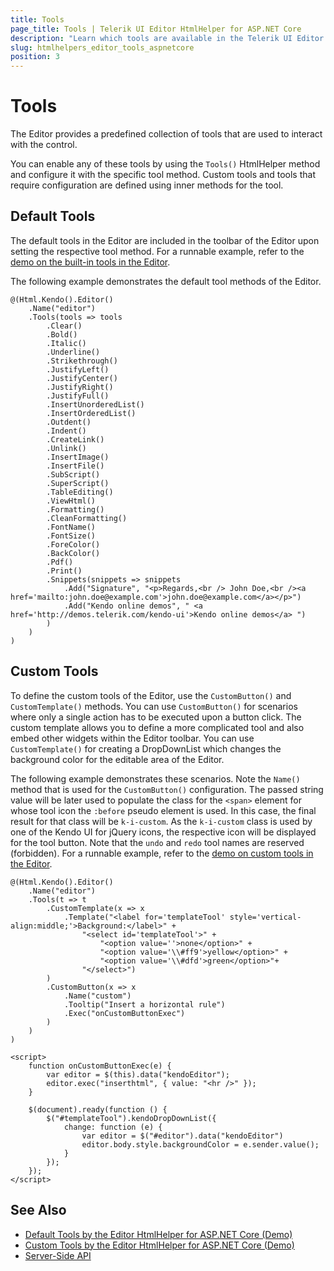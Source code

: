 ```yaml
---
title: Tools
page_title: Tools | Telerik UI Editor HtmlHelper for ASP.NET Core
description: "Learn which tools are available in the Telerik UI Editor HtmlHelper for ASP.NET Core (MVC 6 or ASP.NET Core MVC)."
slug: htmlhelpers_editor_tools_aspnetcore
position: 3
---
```


# Tools

The Editor provides a predefined collection of tools that are used to interact with the control.

You can enable any of these tools by using the `Tools()` HtmlHelper method and configure it with the specific tool method. Custom tools and tools that require configuration are defined using inner methods for the tool.

## Default Tools

The default tools in the Editor are included in the toolbar of the Editor upon setting the respective tool method. For a runnable example, refer to the [demo on the built-in tools in the Editor](https://demos.telerik.com/aspnet-core/editor/all-tools).

The following example demonstrates the default tool methods of the Editor.

```
@(Html.Kendo().Editor()
    .Name("editor")
    .Tools(tools => tools
        .Clear()
        .Bold()
        .Italic()
        .Underline()
        .Strikethrough()
        .JustifyLeft()
        .JustifyCenter()
        .JustifyRight()
        .JustifyFull()
        .InsertUnorderedList()
        .InsertOrderedList()
        .Outdent()
        .Indent()
        .CreateLink()
        .Unlink()
        .InsertImage()
        .InsertFile()
        .SubScript()
        .SuperScript()
        .TableEditing()
        .ViewHtml()
        .Formatting()
        .CleanFormatting()
        .FontName()
        .FontSize()
        .ForeColor()
        .BackColor()
        .Pdf()
        .Print()
        .Snippets(snippets => snippets
            .Add("Signature", "<p>Regards,<br /> John Doe,<br /><a href='mailto:john.doe@example.com'>john.doe@example.com</a></p>")
            .Add("Kendo online demos", " <a href='http://demos.telerik.com/kendo-ui'>Kendo online demos</a> ")
        )
    )
)
```

## Custom Tools

To define the custom tools of the Editor, use the `CustomButton()` and `CustomTemplate()` methods. You can use `CustomButton()` for scenarios where only a single action has to be executed upon a button click. The custom template allows you to define a more complicated tool and also embed other widgets within the Editor toolbar. You can use `CustomTemplate()` for creating a DropDownList which changes the background color for the editable area of the Editor.

The following example demonstrates these scenarios. Note the `Name()` method that is used for the `CustomButton()` configuration. The passed string value will be later used to populate the class for the `<span>` element for whose tool icon the `:before` pseudo element is used. In this case, the final result for that class will be `k-i-custom`. As the `k-i-custom` class is used by one of the Kendo UI for jQuery icons, the respective icon will be displayed for the tool button. Note that the `undo` and `redo` tool names are reserved (forbidden). For a runnable example, refer to the [demo on custom tools in the Editor](https://demos.telerik.com/aspnet-core/editor/custom-tools).

```
@(Html.Kendo().Editor()
    .Name("editor")
    .Tools(t => t
        .CustomTemplate(x => x
            .Template("<label for='templateTool' style='vertical-align:middle;'>Background:</label>" +
                "<select id='templateTool'>" +
                    "<option value=''>none</option>" +
                    "<option value='\\#ff9'>yellow</option>" +
                    "<option value='\\#dfd'>green</option>"+
                "</select>")
        )
        .CustomButton(x => x
            .Name("custom")
            .Tooltip("Insert a horizontal rule")
            .Exec("onCustomButtonExec")
        )
    )
)

<script>
    function onCustomButtonExec(e) {
        var editor = $(this).data("kendoEditor");
        editor.exec("inserthtml", { value: "<hr />" });
    }

    $(document).ready(function () {
        $("#templateTool").kendoDropDownList({
            change: function (e) {
                var editor = $("#editor").data("kendoEditor")
                editor.body.style.backgroundColor = e.sender.value();
            }
        });
    });
</script>
```

## See Also

* [Default Tools by the Editor HtmlHelper for ASP.NET Core (Demo)](https://demos.telerik.com/aspnet-core/editor/all-tools)
* [Custom Tools by the Editor HtmlHelper for ASP.NET Core (Demo)](https://demos.telerik.com/aspnet-core/editor/custom-tools)
* [Server-Side API](/api/editor)
